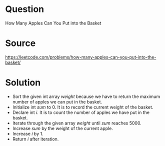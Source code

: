 # Question
How Many Apples Can You Put into the Basket

# Source
https://leetcode.com/problems/how-many-apples-can-you-put-into-the-basket/

# Solution
 - Sort the given int array *weight* because we have to return the maximum number of apples we can put in the basket.
 - Initialize int *sum* to 0. It is to record the current weight of the basket.
 - Declare int *i*. It is to count the number of apples we have put in the basket.
 - Iterate through the given array *weight* until *sum* reaches 5000.
 - Increase *sum* by the weight of the current apple.
 - Increase *i* by 1.
 - Return *i* after iteration.